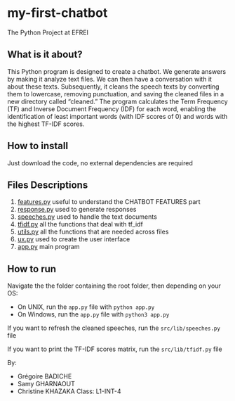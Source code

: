 # my-first-chatbot

The Python Project at EFREI

## What is it about?

This Python program is designed to create a chatbot. We generate answers by making it analyze text files. We can then have a conversation with it about these texts. Subsequently, it cleans the speech texts by converting them to lowercase, removing punctuation, and saving the cleaned files in a new directory called “cleaned.” The program calculates the Term Frequency (TF) and Inverse Document Frequency (IDF) for each word, enabling the identification of least important words (with IDF scores of 0) and words with the highest TF-IDF scores.

## How to install

Just download the code, no external dependencies are required

## Files Descriptions

1. [features.py](./src/lib/features.py) useful to understand the CHATBOT FEATURES part
2. [response.py](./src/lib/response.py) used to generate responses
3. [speeches.py](./src/lib/speeches.py) used to handle the text documents
4. [tfidf.py](./source/lib/tfidf.py) all the functions that deal with tf_idf
5. [utils.py](./src/lib/utils.py) all the functions that are needed across files
6. [ux.py](./src/lib/ux.py) used to create the user interface
7. [app.py](./app.py) main program 

## How to run

Navigate the the folder containing the root folder, then depending on your OS:
- On UNIX, run the `app.py` file with `python app.py`
- On Windows, run the `app.py` file with `python3 app.py`

If you want to refresh the cleaned speeches, run the `src/lib/speeches.py` file

If you want to print the TF-IDF scores matrix, run the `src/lib/tfidf.py` file

By: 
- Grégoire BADICHE
- Samy GHARNAOUT
- Christine KHAZAKA
Class: L1-INT-4
